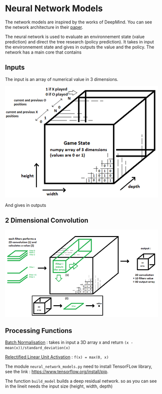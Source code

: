 # Neural Network Models
The network models are inspired by the works of DeepMind. You can see the network architecture in their [paper](https://medium.com/applied-data-science/alphago-zero-explained-in-one-diagram-365f5abf67e0).

The neural network is used to evaluate an environnement state (value prediction) and direct the tree research (policy prediction). It takes in input the environnement state and gives in outputs the value and the policy. The network has a main core that contains 

## Inputs
The input is an array of numerical value in 3 dimensions.

![game state](https://github.com/JonathanVengadasalam/AlphaZero-Artificial-Intelligence/blob/master/images/game%20state%20architecture.png)

And gives in outputs

## 2 Dimensional Convolution

![2D convolution](https://github.com/JonathanVengadasalam/AlphaZero-Artificial-Intelligence/blob/master/images/2DConvolution.png)

## Processing Functions
[Batch Normalisation](https://en.wikipedia.org/wiki/Batch_normalization) : takes in input a 3D array x and return `(x - mean(x))/standard_deviation(x)`

[Relectified Linear Unit Activation](https://en.wikipedia.org/wiki/Rectifier_(neural_networks)) : `f(x) = max(0, x)`

The module `neural_network_models.py` need to install TensorFLow library, see the link : https://www.tensorflow.org/install/pip.

The function `build_model` builds a deep residual network. so as you can see in the lineit needs the input size (height, width, depth)
